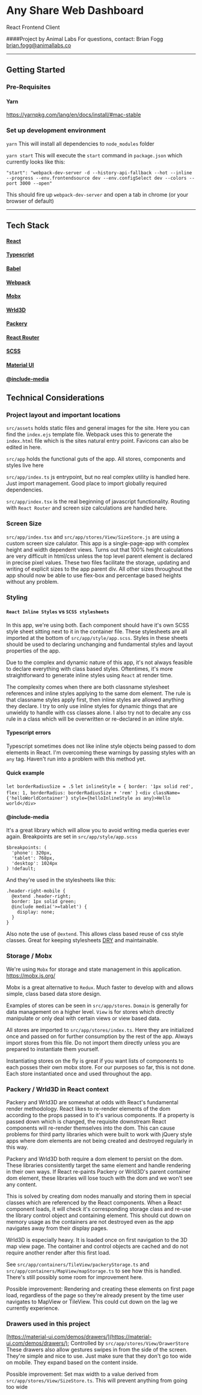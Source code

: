 # Any Share Web Dashboard
React Frontend Client


####Project by Animal Labs
For questions, contact:
Brian Fogg
brian.fogg@animallabs.co

---

## Getting Started

### Pre-Requisites

#### Yarn
https://yarnpkg.com/lang/en/docs/install/#mac-stable

### Set up development environment

`yarn`
This will install all dependencies to `node_modules` folder

`yarn start`
This will execute the `start` command in `package.json` which currently looks like this:

`"start": "webpack-dev-server -d --history-api-fallback --hot --inline --progress --env.frontendsource dev --env.configSelect dev --colors --port 3000 --open"`

This should fire up `webpack-dev-server` and open a tab in chrome (or your browser of default)

---

## Tech Stack

#### [React](https://reactjs.org/)
#### [Typescript](https://www.typescriptlang.org/)
#### [Babel](https://babeljs.io/)
#### [Webpack](https://webpack.js.org/)
#### [Mobx](https://mobx.js.org/)
#### [Wrld3D](https://www.wrld3d.com/)
#### [Packery](https://packery.metafizzy.co/)
#### [React Router](https://reacttraining.com/react-router/)
#### [SCSS](https://sass-lang.com/)
#### [Material UI](https://material-ui.com/)
#### [@include-media](https://include-media.com/)


## Technical Considerations

### Project layout and important locations

`src/assets` holds static files and general images for the site. Here you can find the `index.ejs` template file. Webpack uses this to generate the `index.html` file which is the sites natural entry point. Favicons can also be edited in here.

`src/app` holds the functional guts of the app. All stores, components and styles live here

`src/app/index.ts` js entrypoint, but no real complex utility is handled here. Just import management. Good place to import globally required dependencies.

`src/app/index.tsx` is the real beginning of javascript functionality. Routing with `React Router` and screen size calculations are handled here.


### Screen Size

`src/app/index.tsx` and `src/app/stores/View/SizeStore.js` are using a custom screen size calulator. This app is a single-page-app with complex height and width dependent views. Turns out that 100% height calculations are very difficult in html/css unless the top level parent element is declared in precise pixel values. These two files facilitate the storage, updating and writing of explicit sizes to the app parent div. All other sizes throughout the app should now be able to use flex-box and percentage based heights without any problem.

### Styling

#### `React Inline Styles` vs `SCSS stylesheets`

In this app, we're using both. Each component should have it's own SCSS style sheet sitting next to it in the container file. These stylesheets are all imported at the bottom of `src/app/style/app.scss`. Styles in these sheets should be used to declaring unchanging and fundamental styles and layout properties of the app.

Due to the complex and dynamic nature of this app, it's not always feasible to declare everything with class based styles. Oftentimes, it's more straightforward to generate inline styles using `React` at render time.

The complexity comes when there are both classname stylesheet references and inline styles applying to the same dom element. The rule is that classname styles apply first, then inline styles are allowed anything they declare. I try to only use inline styles for dynamic things that are unwieldy to handle with css classes alone. I also try not to decalre any css rule in a class which will be overwritten or re-declared in an inline style.

#### Typescript errors
Typescript sometimes does not like inline style objects being passed to dom elements in React. I'm overcoming these warnings by passing styles with an `any` tag. Haven't run into a problem with this method yet.

#### Quick example

`let borderRadiusSize = .5`
`let inlineStyle = {
  border: '1px solid red',
  flex: 1,
  borderRadius: borderRadiusSize + 'rem'
}`
`<div className={'helloWorldContainer'} style={helloInlineStyle as any}>Hello world</div>`

#### @include-media
It's a great library which will allow you to avoid writing media queries ever again.
Breakpoints are set in `src/app/style/app.scss`

```
$breakpoints: (
  'phone': 320px,
  'tablet': 768px,
  'desktop': 1024px
) !default;
```

And they're used in the stylesheets like this:
```
.header-right-mobile {
  @extend .header-right;
  border: 1px solid green;
  @include media('>=tablet') {
    display: none;
  }
}
```

Also note the use of `@extend`. This allows class based reuse of css style classes. Great for keeping stylesheets [DRY](https://en.wikipedia.org/wiki/Don%27t_repeat_yourself) and maintainable.


### Storage / Mobx

We're using `Mobx` for storage and state management in this application.
https://mobx.js.org/

Mobx is a great alternative to `Redux`. Much faster to develop with and allows simple, class based data store design.

Examples of stores can be seen in `src/app/stores`.
`Domain` is generally for data management on a higher level.
`View` is for stores which directly manipulate or only deal with certain views or view based data.

All stores are imported to `src/app/stores/index.ts`. Here they are initialized once and passed on for further consumption by the rest of the app. Always import stores from this file. Do not import them directly unless you are prepared to instantiate them yourself.

Instantiating stores on the fly is great if you want lists of components to each posses their own mobx store. For our purposes so far, this is not done. Each store instantiated once and used throughout the app.

### Packery / Wrld3D in React context

Packery and Wrld3D are somewhat at odds with React's fundamental render methodology. React likes to re-render elements of the dom according to the props passed in to it's various components. If a property is passed down which is changed, the requisite downstream React components will re-render themselves into the dom. This can cause problems for third party libraries which were built to work with jQuery style apps where dom elements are not being created and destroyed regularly in this way.

Packery and Wrld3D both require a dom element to persist on the dom. These libraries consistently target the same element and handle rendering in their own ways. If React re-paints Packery or Wrld3D's parent container dom element, these libraries will lose touch with the dom and we won't see any content.

This is solved by creating dom nodes manually and storing them in special classes which are referenced by the React components. When a React component loads, it will check it's corresponding storage class and re-use the library control object and containing element. This should cut down on memory usage as the containers are not destroyed even as the app navigates away from their display pages.

Wrld3D is especially heavy. It is loaded once on first navigation to the 3D map view page. The container and control objects are cached and do not require another render after this first load.

See `src/app/containers/TileView/packeryStorage.ts` and `src/app/containers/MapView/mapStorage.ts` to see how this is handled. There's still possibly some room for improvement here.

Possible improvement: Rendering and creating these elements on first page load, regardless of the page so they're already present by the time user navigates to MapView or TileView. This could cut down on the lag we currently experience.

### Drawers used in this project
[https://material-ui.com/demos/drawers/](https://material-ui.com/demos/drawers/);
Controlled by `src/app/stores/View/DrawerStore`
These drawers also allow gestures swipes in from the side of the screen. They're simple and nice to use. Just make sure that they don't go too wide on mobile. They expand based on the content inside.

Possible improvement: Set max width to a value derived from `src/app/stores/View/SizeStore.ts`. This will prevent anything from going too wide
